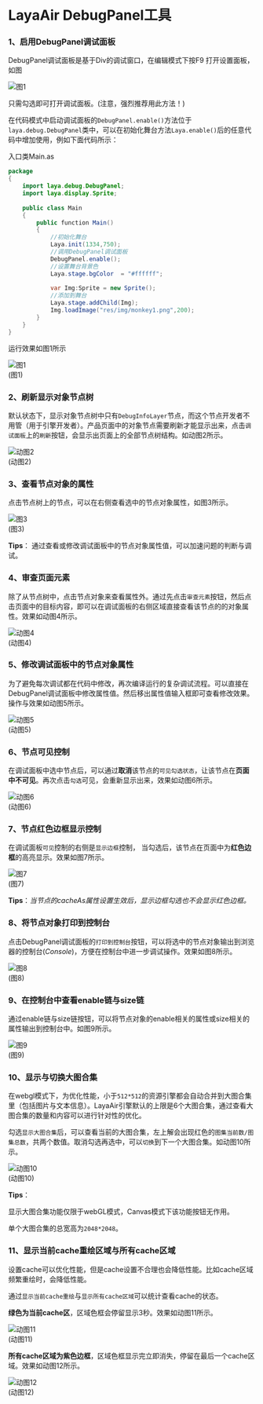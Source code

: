 # LayaAir DebugPanel工具

### 1、启用DebugPanel调试面板

DebugPanel调试面板是基于Div的调试窗口，在编辑模式下按F9 打开设置面板，如图

![图1](img/debug.png)

只需勾选即可打开调试面板。(注意，强烈推荐用此方法！)

在代码模式中启动调试面板的`DebugPanel.enable()`方法位于`laya.debug.DebugPanel`类中，可以在初始化舞台方法`Laya.enable()`后的任意代码中增加使用，例如下面代码所示：

入口类Main.as

```java
package
{
	import laya.debug.DebugPanel;
	import laya.display.Sprite;
	
	public class Main
	{
		public function Main()
		{
			//初始化舞台
			Laya.init(1334,750);    
			//调用DebugPanel调试面板
			DebugPanel.enable();
			//设置舞台背景色
			Laya.stage.bgColor  = "#ffffff";
			
			var Img:Sprite = new Sprite(); 			 
			//添加到舞台
			Laya.stage.addChild(Img);   
			Img.loadImage("res/img/monkey1.png",200); 	
		}
	}
}
```

运行效果如图1所示

![图1](img/1.png) <br /> (图1)



### 2、刷新显示对象节点树

默认状态下，显示对象节点树中只有`DebugInfoLayer`节点，而这个节点开发者不用管（用于引擎开发者）。产品页面中的对象节点需要刷新才能显示出来，点击`调试面板`上的`刷新`按钮，会显示出页面上的全部节点树结构。如动图2所示。

![动图2](img/2.gif) <br /> (动图2)



### 3、查看节点对象的属性

点击节点树上的节点，可以在右侧查看选中的节点对象属性，如图3所示。

![图3](img/3.png) <br /> (图3)

**Tips**： 通过查看或修改调试面板中的节点对象属性值，可以加速问题的判断与调试。



### 4、审查页面元素

除了从节点树中，点击节点对象来查看属性外。通过先点击`审查元素`按钮，然后点击页面中的目标内容，即可以在调试面板的右侧区域直接查看该节点的的对象属性。效果如动图4所示。

![动图4](img/4.gif) <br /> (动图4)





### 5、修改调试面板中的节点对象属性

为了避免每次调试都在代码中修改，再次编译运行的复杂调试流程。可以直接在DebugPanel调试面板中修改属性值。然后移出属性值输入框即可查看修改效果。操作与效果如动图5所示。

![动图5](img/5.gif) <br /> (动图5)



### 6、节点可见控制

在调试面板中选中节点后，可以通过**取消**该节点的`可见勾选状态`，让该节点在**页面中不可见**。再次点击`勾选`可见，会重新显示出来，效果如动图6所示。

![动图6](img/6.gif) <br /> (动图6)





### 7、节点红色边框显示控制

在调试面板`可见`控制的右侧是`显示边框`控制， 当勾选后，该节点在页面中为**红色边框**的高亮显示。效果如图7所示。

![图7](img/7.png) <br /> (图7)

**Tips**：*当节点的cacheAs属性设置生效后，显示边框勾选也不会显示红色边框。*



### 8、将节点对象打印到控制台 

点击DebugPanel调试面板的`打印到控制台`按钮，可以将选中的节点对象输出到浏览器的控制台(*Console*)，方便在控制台中进一步调试操作。效果如图8所示。

![图8](img/8.png) <br /> (图8)



### 9、在控制台中查看enable链与size链

通过enable链与size链按钮，可以将节点对象的enable相关的属性或size相关的属性输出到控制台中。如图9所示。

![图9](img/9.png) <br /> (图9)



### 10、显示与切换大图合集

在webgl模式下，为优化性能，小于`512*512`的资源引擎都会自动合并到大图合集里（包括图片与文本信息）。LayaAir引擎默认的上限是6个大图合集，通过查看大图合集的数量和内容可以进行针对性的优化。

勾选`显示大图合集`后，可以查看当前的大图合集，左上解会出现红色的`图集当前数/图集总数`，共两个数值。取消勾选再选中，可以`切换`到下一个大图合集。如动图10所示。

![动图10](img/10.gif) <br /> (动图10)

**Tips**：

显示大图合集功能仅限于webGL模式，Canvas模式下该功能按钮无作用。

单个大图合集的总宽高为`2048*2048`。





### 11、显示当前cache重绘区域与所有cache区域

设置cache可以优化性能，但是cache设置不合理也会降低性能。比如cache区域频繁重绘时，会降低性能。

通过`显示当前cache重绘`与`显示所有cache区域`可以统计查看cache的状态。

**绿色为当前cache区**，区域色框会停留显示3秒。效果如动图11所示。

![动图11](img/11.gif) <br /> (动图11)


**所有cache区域为紫色边框**，区域色框显示完立即消失，停留在最后一个cache区域。效果如动图12所示。

![动图12](img/12.gif) <br /> (动图12)







 

